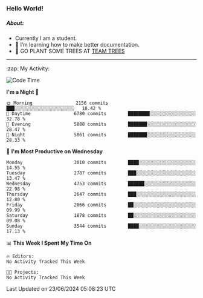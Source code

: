 ### Hello World!

##### About:
- Currently I am a student.
- 🌱 I’m learning how to make better documentation.
- 🌱 GO PLANT SOME TREES AT [TEAM TREES](https://teamtrees.org/)

---
  <summary>:zap: My Activity:</summary>
  
<!--START_SECTION:waka-->
![Code Time](http://img.shields.io/badge/Code%20Time-1%2C377%20hrs%2025%20mins-blue)

**I'm a Night 🦉** 

```text
🌞 Morning                2156 commits        ███░░░░░░░░░░░░░░░░░░░░░░   10.42 % 
🌆 Daytime                6780 commits        ████████░░░░░░░░░░░░░░░░░   32.78 % 
🌃 Evening                5888 commits        ███████░░░░░░░░░░░░░░░░░░   28.47 % 
🌙 Night                  5861 commits        ███████░░░░░░░░░░░░░░░░░░   28.33 % 
```
📅 **I'm Most Productive on Wednesday** 

```text
Monday                   3010 commits        ████░░░░░░░░░░░░░░░░░░░░░   14.55 % 
Tuesday                  2787 commits        ███░░░░░░░░░░░░░░░░░░░░░░   13.47 % 
Wednesday                4753 commits        ██████░░░░░░░░░░░░░░░░░░░   22.98 % 
Thursday                 2647 commits        ███░░░░░░░░░░░░░░░░░░░░░░   12.80 % 
Friday                   2066 commits        ██░░░░░░░░░░░░░░░░░░░░░░░   09.99 % 
Saturday                 1878 commits        ██░░░░░░░░░░░░░░░░░░░░░░░   09.08 % 
Sunday                   3544 commits        ████░░░░░░░░░░░░░░░░░░░░░   17.13 % 
```


📊 **This Week I Spent My Time On** 

```text
🔥 Editors: 
No Activity Tracked This Week

🐱‍💻 Projects: 
No Activity Tracked This Week
```


 Last Updated on 23/06/2024 05:08:23 UTC
<!--END_SECTION:waka-->
